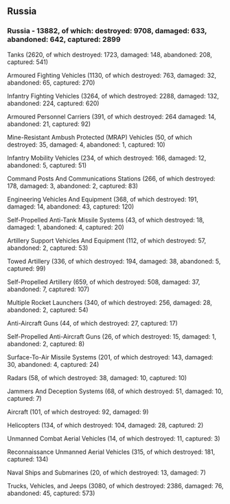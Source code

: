 
 
 ## Russia
 
 ### Russia - 13882, of which: destroyed: 9708, damaged: 633, abandoned: 642, captured: 2899

 

 

 Tanks (2620, of which destroyed: 1723, damaged: 148, abandoned: 208, captured: 541)

 Armoured Fighting Vehicles (1130, of which destroyed: 763, damaged: 32, abandoned: 65, captured: 270)

 Infantry Fighting Vehicles (3264, of which destroyed: 2288, damaged: 132, abandoned: 224, captured: 620)

 Armoured Personnel Carriers (391, of which destroyed: 264 damaged: 14, abandoned: 21, captured: 92)

 Mine-Resistant Ambush Protected (MRAP) Vehicles (50, of which destroyed: 35, damaged: 4, abandoned: 1, captured: 10)

 Infantry Mobility Vehicles (234, of which destroyed: 166, damaged: 12, abandoned: 5, captured: 51)

 Command Posts And Communications Stations (266, of which destroyed: 178, damaged: 3, abandoned: 2, captured: 83)

 Engineering Vehicles And Equipment (368, of which destroyed: 191, damaged: 14, abandoned: 43, captured: 120)

 Self-Propelled Anti-Tank Missile Systems (43, of which destroyed: 18, damaged: 1, abandoned: 4, captured: 20)

 Artillery Support Vehicles And Equipment (112, of which destroyed: 57, abandoned: 2, captured: 53)

 Towed Artillery (336, of which destroyed: 194, damaged: 38, abandoned: 5, captured: 99)

 Self-Propelled Artillery (659, of which destroyed: 508, damaged: 37, abandoned: 7, captured: 107)

 Multiple Rocket Launchers (340, of which destroyed: 256, damaged: 28, abandoned: 2, captured: 54)

 Anti-Aircraft Guns (44, of which destroyed: 27, captured: 17)

 Self-Propelled Anti-Aircraft Guns (26, of which destroyed: 15, damaged: 1, abandoned: 2, captured: 8)

 Surface-To-Air Missile Systems (201, of which destroyed: 143, damaged: 30, abandoned: 4, captured: 24)

 Radars (58, of which destroyed: 38, damaged: 10, captured: 10)

 Jammers And Deception Systems (68, of which destroyed: 51, damaged: 10, captured: 7)

 Aircraft (101, of which destroyed: 92, damaged: 9)

 Helicopters (134, of which destroyed: 104, damaged: 28, captured: 2)

 Unmanned Combat Aerial Vehicles (14, of which destroyed: 11, captured: 3)

 Reconnaissance Unmanned Aerial Vehicles (315, of which destroyed: 181, captured: 134)

 Naval Ships and Submarines (20, of which destroyed: 13, damaged: 7)

 Trucks, Vehicles, and Jeeps (3080, of which destroyed: 2386, damaged: 76, abandoned: 45, captured: 573)


